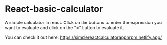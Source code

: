 # React-basic-calculator
A simple calculator in react. Click on the buttons to enter the expression you want to evaluate and click on the "=" button to evaluate it. 

You can check it out here: https://simplereactcalculatorappnrpm.netlify.app/
